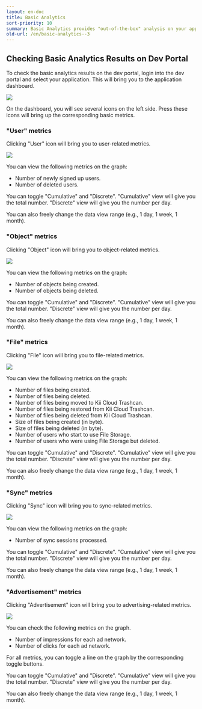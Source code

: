```yaml
---
layout: en-doc
title: Basic Analytics
sort-priority: 10
summary: Basic Analytics provides "out-of-the-box" analysis on your application. You can fetch the predefined analytics results with no configuration. All results will be automatically aggregated and will be ready to be presented for you.
old-url: /en/basic-analytics--3
---
```

## Checking Basic Analytics Results on Dev Portal

To check the basic analytics results on the dev portal, login into the dev portal and select your application.  This will bring you to the application dashboard.

![](01.png)

On the dashboard, you will see several icons on the left side.  Press these icons will bring up the corresponding basic metrics.

### "User" metrics

Clicking "User" icon will bring you to user-related metrics.

![](02.png)

You can view the following metrics on the graph:

* Number of newly signed up users.
* Number of deleted users.

You can toggle "Cumulative" and "Discrete".  "Cumulative" view will give you the total number.  "Discrete" view will give you the number per day.

You can also freely change the data view range (e.g., 1 day, 1 week, 1 month).


### "Object" metrics

Clicking "Object" icon will bring you to object-related metrics.

![](03.png)

You can view the following metrics on the graph:

* Number of objects being created.
* Number of objects being deleted.

You can toggle "Cumulative" and "Discrete".  "Cumulative" view will give you the total number.  "Discrete" view will give you the number per day.

You can also freely change the data view range (e.g., 1 day, 1 week, 1 month).


### "File" metrics

Clicking "File" icon will bring you to file-related metrics.

![](04.png)

You can view the following metrics on the graph:

* Number of files being created.
* Number of files being deleted.
* Number of files being moved to Kii Cloud Trashcan.
* Number of files being restored from Kii Cloud Trashcan.
* Number of files being deleted from Kii Cloud Trashcan.
* Size of files being created (in byte).
* Size of files being deleted (in byte).
* Number of users who start to use File Storage.
* Number of users who were using File Storage but deleted.

You can toggle "Cumulative" and "Discrete".  "Cumulative" view will give you the total number.  "Discrete" view will give you the number per day.

You can also freely change the data view range (e.g., 1 day, 1 week, 1 month).

### "Sync" metrics

Clicking "Sync" icon will bring you to sync-related metrics.

![](05.png)

You can view the following metrics on the graph:

* Number of sync sessions processed.

You can toggle "Cumulative" and "Discrete".  "Cumulative" view will give you the total number.  "Discrete" view will give you the number per day.

You can also freely change the data view range (e.g., 1 day, 1 week, 1 month).


### "Advertisement" metrics

Clicking "Advertisement" icon will bring you to advertising-related metrics.  

![](06.png)

You can check the following metrics on the graph.

* Number of impressions for each ad network.
* Number of clicks for each ad network.

For all metrics, you can toggle a line on the graph by the corresponding toggle buttons.

You can toggle "Cumulative" and "Discrete".  "Cumulative" view will give you the total number.  "Discrete" view will give you the number per day.

You can also freely change the data view range (e.g., 1 day, 1 week, 1 month).
